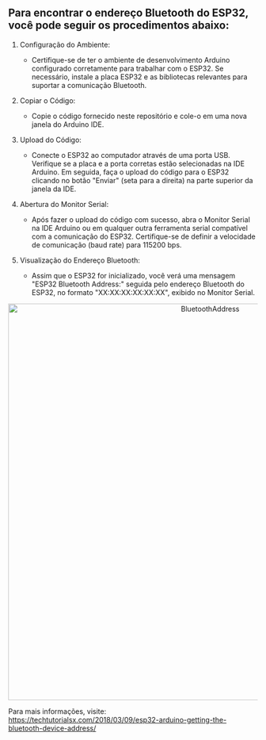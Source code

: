 ## Para encontrar o endereço Bluetooth do ESP32, você pode seguir os procedimentos abaixo:

1. Configuração do Ambiente:
   - Certifique-se de ter o ambiente de desenvolvimento Arduino configurado corretamente para trabalhar com o ESP32. Se necessário, instale a placa ESP32 e as bibliotecas relevantes para suportar a comunicação Bluetooth.

2. Copiar o Código:
   - Copie o código fornecido neste repositório e cole-o em uma nova janela do Arduino IDE.

3. Upload do Código:
   - Conecte o ESP32 ao computador através de uma porta USB. Verifique se a placa e a porta corretas estão selecionadas na IDE Arduino. Em seguida, faça o upload do código para o ESP32 clicando no botão "Enviar" (seta para a direita) na parte superior da janela da IDE.

4. Abertura do Monitor Serial:
   - Após fazer o upload do código com sucesso, abra o Monitor Serial na IDE Arduino ou em qualquer outra ferramenta serial compatível com a comunicação do ESP32. Certifique-se de definir a velocidade de comunicação (baud rate) para 115200 bps.

5. Visualização do Endereço Bluetooth:
   - Assim que o ESP32 for inicializado, você verá uma mensagem "ESP32 Bluetooth Address:" seguida pelo endereço Bluetooth do ESP32, no formato "XX:XX:XX:XX:XX:XX", exibido no Monitor Serial.
  
<p align="center">
  <img src= "https://github.com/andresima0/Help-ESP32/assets/111400782/78ae37e0-6f2f-47c3-82b4-8fe3a3408c3f)" 
  alt= "BluetoothAddress" width="800">
</p>

Para mais informações, visite: https://techtutorialsx.com/2018/03/09/esp32-arduino-getting-the-bluetooth-device-address/
